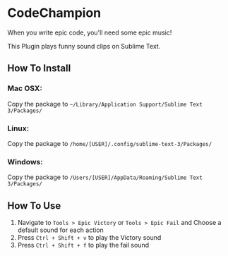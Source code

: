 # CodeChampion
When you write epic code, you'll need some epic music!

This Plugin plays funny sound clips on Sublime Text.



## How To Install

### Mac OSX:

Copy the package to `~/Library/Application Support/Sublime Text 3/Packages/`

### Linux:

Copy the package to `/home/[USER]/.config/sublime-text-3/Packages/`

### Windows:

Copy the package to `/Users/[USER]/AppData/Roaming/Sublime Text 3/Packages/`




## How To Use

1. Navigate to `Tools > Epic Victory` or `Tools > Epic Fail` and Choose a default sound for each action
2. Press `Ctrl + Shift + v` to play the Victory sound
3. Press `Ctrl + Shift + f` to play the fail sound



